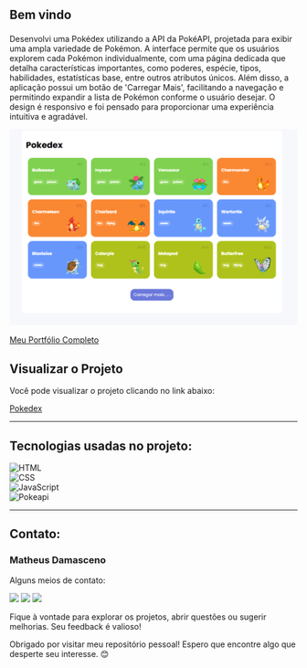 ## Bem vindo<p>
Desenvolvi uma Pokédex utilizando a API da PokéAPI, projetada para exibir uma ampla variedade de Pokémon. A interface permite que os usuários explorem cada Pokémon individualmente, com uma página dedicada que detalha características importantes, como poderes, espécie, tipos, habilidades, estatísticas base, entre outros atributos únicos. Além disso, a aplicação possui um botão de 'Carregar Mais', facilitando a navegação e permitindo expandir a lista de Pokémon conforme o usuário desejar. O design é responsivo e foi pensado para proporcionar uma experiência intuitiva e agradável. 

<div align="center">

![Captura de tela - Elevate](https://github.com/MatheusADamasceno/Pokedex/blob/main/img.png)
</div>

<div alinhar="centro">

[Meu Portfólio Completo](https://matheusprojectss.netlify.app)

</div>


## Visualizar o Projeto
Você pode visualizar o projeto clicando no link abaixo:

[Pokedex](https://pokedex-pokemon25.netlify.app/)


---
<div id="tecnologias-utilizadas">

## Tecnologias usadas no projeto:
![HTML]( https://img.shields.io/badge/HTML5-E34F26?style=for-the-badge&logo=html5&logoColor=white)  
![CSS]( https://img.shields.io/badge/CSS-239120?&style=for-the-badge&logo=css3&logoColor=white)  
![JavaScript]( https://img.shields.io/badge/JavaScript-F7DF1E?style=for-the-badge&logo=javascript&logoColor=black)  
![Pokeapi](https://img.shields.io/badge/Postman-FF6C37?style=for-the-badge&logo=postman&logoColor=white)

</div>
<div alinhar="direita">


</div>

---
<div id="contato">

<div id="contato">

## Contato:
### Matheus Damasceno
Alguns meios de contato:
<div>
<a href="https://wa.me/5562992060399" target="_blank"><img src="https://img.shields.io/badge/WhatsApp-25D366?style=for-the-badge&logo=whatsapp&logoColor=white" target="_blank"></a>
<a href = "mailto:matheusalvesdamascenotwd@gmail.com"><img src="https://img.shields.io/badge/Gmail-D14836?style=for-the-badge&logo=gmail&logoColor=white" target="_blank"></a>
<a href="www.linkedin.com/in/matheusalvesdamasceno" target="_blank"><img src="https://img.shields.io/badge/-LinkedIn-%230077B5?style=for-the-badge&logo=linkedin&logoColor=white" target="_blank"></a>   
</div>
</div>



Fique à vontade para explorar os projetos, abrir questões ou sugerir melhorias. Seu feedback é valioso!

Obrigado por visitar meu repositório pessoal! Espero que encontre algo que desperte seu interesse. 😊
